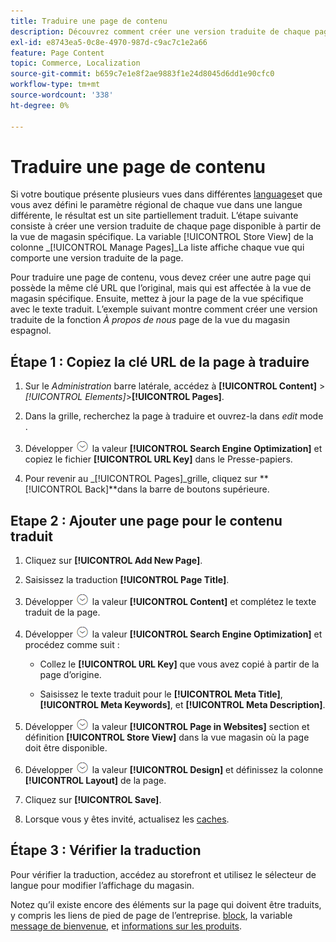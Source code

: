```yaml
---
title: Traduire une page de contenu
description: Découvrez comment créer une version traduite de chaque page disponible à partir de la vue de magasin spécifique.
exl-id: e8743ea5-0c8e-4970-987d-c9ac7c1e2a66
feature: Page Content
topic: Commerce, Localization
source-git-commit: b659c7e1e8f2ae9883f1e24d8045d6dd1e90cfc0
workflow-type: tm+mt
source-wordcount: '338'
ht-degree: 0%

---
```


# Traduire une page de contenu

Si votre boutique présente plusieurs vues dans différentes [languages](../stores-purchase/store-localize.md)et que vous avez défini le paramètre régional de chaque vue dans une langue différente, le résultat est un site partiellement traduit. L’étape suivante consiste à créer une version traduite de chaque page disponible à partir de la vue de magasin spécifique. La variable [!UICONTROL Store View] de la colonne _[!UICONTROL Manage Pages]_La liste affiche chaque vue qui comporte une version traduite de la page.

Pour traduire une page de contenu, vous devez créer une autre page qui possède la même clé URL que l’original, mais qui est affectée à la vue de magasin spécifique. Ensuite, mettez à jour la page de la vue spécifique avec le texte traduit. L’exemple suivant montre comment créer une version traduite de la fonction _À propos de nous_ page de la vue du magasin espagnol.

## Étape 1 : Copiez la clé URL de la page à traduire

1. Sur le _Administration_ barre latérale, accédez à **[!UICONTROL Content]** > _[!UICONTROL Elements]_>**[!UICONTROL Pages]**.

1. Dans la grille, recherchez la page à traduire et ouvrez-la dans _edit_ mode .

1. Développer ![Sélecteur d’extension](../assets/icon-display-expand.png) la valeur **[!UICONTROL Search Engine Optimization]** et copiez le fichier **[!UICONTROL URL Key]** dans le Presse-papiers.

1. Pour revenir au _[!UICONTROL Pages]_grille, cliquez sur **[!UICONTROL Back]**dans la barre de boutons supérieure.

## Etape 2 : Ajouter une page pour le contenu traduit

1. Cliquez sur **[!UICONTROL Add New Page]**.

1. Saisissez la traduction **[!UICONTROL Page Title]**.

1. Développer ![Sélecteur d’extension](../assets/icon-display-expand.png) la valeur **[!UICONTROL Content]** et complétez le texte traduit de la page.

1. Développer ![Sélecteur d’extension](../assets/icon-display-expand.png) la valeur **[!UICONTROL Search Engine Optimization]** et procédez comme suit :

   - Collez le **[!UICONTROL URL Key]** que vous avez copié à partir de la page d’origine.

   - Saisissez le texte traduit pour le **[!UICONTROL Meta Title]**, **[!UICONTROL Meta Keywords]**, et **[!UICONTROL Meta Description]**.

1. Développer ![Sélecteur d’extension](../assets/icon-display-expand.png) la valeur **[!UICONTROL Page in Websites]** section et définition **[!UICONTROL Store View]** dans la vue magasin où la page doit être disponible.

1. Développer ![Sélecteur d’extension](../assets/icon-display-expand.png) la valeur **[!UICONTROL Design]** et définissez la colonne **[!UICONTROL Layout]** de la page.

1. Cliquez sur **[!UICONTROL Save]**.

1. Lorsque vous y êtes invité, actualisez les [caches](../systems/cache-management.md).

## Étape 3 : Vérifier la traduction

Pour vérifier la traduction, accédez au storefront et utilisez le sélecteur de langue pour modifier l’affichage du magasin.

Notez qu’il existe encore des éléments sur la page qui doivent être traduits, y compris les liens de pied de page de l’entreprise. [block](block-add.md), la variable [message de bienvenue](../getting-started/storefront-branding.md#change-the-welcome-message), et [informations sur les produits](../stores-purchase/store-localize.md#localize-products).
